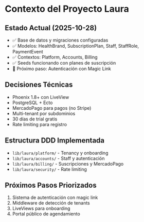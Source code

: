# Contexto del Proyecto Laura

## Estado Actual (2025-10-28)

- ✅ Base de datos y migraciones configuradas
- ✅ Modelos: HealthBrand, SubscriptionPlan, Staff, StaffRole, PaymentEvent
- ✅ Contextos: Platform, Accounts, Billing
- ✅ Seeds funcionando con planes de suscripción
- 🔄 Próximo paso: Autenticación con Magic Link

## Decisiones Técnicas

- Phoenix 1.8+ con LiveView
- PostgreSQL + Ecto
- MercadoPago para pagos (no Stripe)
- Multi-tenant por subdominios
- 30 días de trial gratis
- Rate limiting para registro

## Estructura DDD Implementada

- `lib/laura/platform/` - Tenancy y onboarding
- `lib/laura/accounts/` - Staff y autenticación
- `lib/laura/billing/` - Suscripciones y MercadoPago
- `lib/laura/security/` - Rate limiting

## Próximos Pasos Priorizados

1. Sistema de autenticación con magic link
2. Middleware de detección de tenants
3. LiveViews para onboarding
4. Portal público de agendamiento
